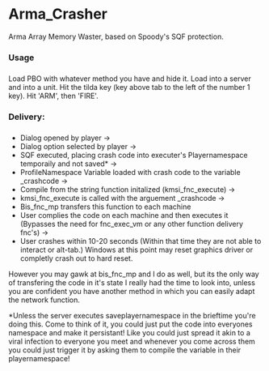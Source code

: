 # Arma_Crasher
Arma Array Memory Waster, based on Spoody's SQF protection.


### Usage <h3/>
Load PBO with whatever method you have and hide it. Load into a server and into a unit. Hit the tilda key (key above tab to the left of the number 1 key). Hit 'ARM', then 'FIRE'.



 ### Delivery: <h3/> 
 - Dialog opened by player -> <br/>
 - Dialog option selected by player -> <br/>
 - SQF executed, placing crash code into executer's Playernamespace temporaily and not saved* -> <br/>
 - ProfileNamespace Variable loaded with crash code to the variable _crashcode -> <br/>
 - Compile from the string function initalized (kmsi_fnc_execute) -> <br/>
 - kmsi_fnc_execute is called with the arguement _crashcode -><br/>
 - Bis_fnc_mp transfers this function to each machine<br/>
 - User complies the code on each machine and then executes it (Bypasses the need for fnc_exec_vm or any other function delivery fnc's) -> <br/>
 - User crashes within 10-20 seconds (Within that time they are not able to interact or alt-tab.) Windows at this point may reset graphics driver or completly crash out to hard reset.
 
However you may gawk at bis_fnc_mp and I do as well, but its the only way of transfering the code in it's state I really had the time to look into, unless you are confident you have another method in which you can easily adapt the network function.

*Unless the server executes saveplayernamespace in the brieftime you're doing this. Come to think of it, you could just put the code into everyones namespace and make it persistant! Like you could just spread it akin to a viral infection to everyone you meet and whenever you come across them you could just trigger it by asking them to compile the variable in their playernamespace!
